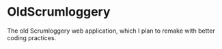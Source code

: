 OldScrumloggery
===============

The old Scrumloggery web application, which I plan to remake with better coding practices.
